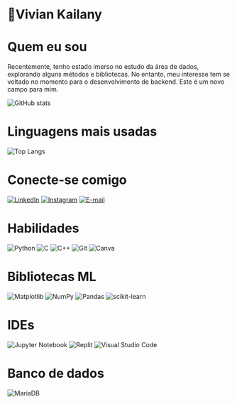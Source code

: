 # 💫Vivian Kailany

# Quem eu sou
Recentemente, tenho estado imerso no estudo da área de dados, explorando alguns métodos e bibliotecas. No entanto, meu interesse tem se voltado no momento  para o desenvolvimento de backend. Este é um novo campo para mim.

![GitHub stats](https://github-readme-stats.vercel.app/api?username=VivianKailany&theme=jolly&show_icons=true&_hide_title=true)

# Linguagens mais usadas
![Top Langs](https://github-readme-stats-git-masterrstaa-rickstaa.vercel.app/api/top-langs/?username=VivianKailany&theme=jolly&show_icons=true&_hide_title=true)


# Conecte-se comigo
[![LinkedIn](https://img.shields.io/badge/LinkedIn-0077B5?style=for-the-badge&logo=linkedin&logoColor=white)](https://www.linkedin.com/in/vivian-kailany-marques-de-queiroz-33b9b2202/)
[![Instagram](https://img.shields.io/badge/-Instagram-%23E4405F?style=for-the-badge&logo=instagram&logoColor=white)](https://www.instagram.com/vivianpetrovic/)
[![E-mail](https://img.shields.io/badge/-Email-000?style=for-the-badge&logo=microsoft-outlook&logoColor=007BFF)](mailto:viviankailanymarques@gmail.com)

# Habilidades
![Python](https://img.shields.io/badge/Python-000?style=for-the-badge&logo=python)
![C](https://img.shields.io/badge/c-%2300599C.svg?style=for-the-badge&logo=c&logoColor=white)
![C++](https://img.shields.io/badge/c++-%2300599C.svg?style=for-the-badge&logo=c%2B%2B&logoColor=white)
![Git](https://img.shields.io/badge/GIT-E44C30?style=for-the-badge&logo=git&logoColor=white)
![Canva](https://img.shields.io/badge/Canva-%2300C4CC.svg?style=for-the-badge&logo=Canva&logoColor=white)

# Bibliotecas ML
![Matplotlib](https://img.shields.io/badge/Matplotlib-%23ffffff.svg?style=for-the-badge&logo=Matplotlib&logoColor=black)
![NumPy](https://img.shields.io/badge/numpy-%23013243.svg?style=for-the-badge&logo=numpy&logoColor=white)
![Pandas](https://img.shields.io/badge/pandas-%23150458.svg?style=for-the-badge&logo=pandas&logoColor=white)
![scikit-learn](https://img.shields.io/badge/scikit--learn-%23F7931E.svg?style=for-the-badge&logo=scikit-learn&logoColor=white)

# IDEs
![Jupyter Notebook](https://img.shields.io/badge/jupyter-%23FA0F00.svg?style=for-the-badge&logo=jupyter&logoColor=white)
![Replit](https://img.shields.io/badge/Replit-DD1200?style=for-the-badge&logo=Replit&logoColor=white)
![Visual Studio Code](https://img.shields.io/badge/Visual%20Studio%20Code-0078d7.svg?style=for-the-badge&logo=visual-studio-code&logoColor=white)

# Banco de dados
![MariaDB](https://img.shields.io/badge/MariaDB-003545?style=for-the-badge&logo=mariadb&logoColor=white)

